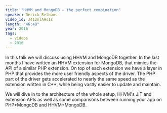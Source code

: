 ```yaml
---
title: "HHVM and MongoDB — the perfect combination"
speaker: Derick Rethans
video_id: J412nlAHsIs
length: "46:48"
year: 2016
tags:
  - videos
  - 2016
---
```


In this talk we will discuss using HHVM and MongoDB together. In the last months I have written an HHVM extension for MongoDB, that mimics the API of a similar PHP extension. On top of each extension we have a layer in PHP that provides the more user friendly aspects of the driver. The PHP part of the driver gets accelerated to nearly the same speed as the extension written in C++, while being vastly easier to update and maintain.

We will dive in to the architecture of the whole setup, HHVM's JIT and extension APIs as well as some comparisons between running your app on PHP+MongoDB and HHVM+MongoDB.
